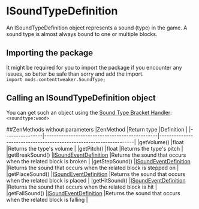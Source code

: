 # ISoundTypeDefinition

An ISoundTypeDefinition object represents a sound (type) in the game. A sound type is almost always bound to one or multiple blocks.

## Importing the package
It might be required for you to import the package if you encounter any issues, so better be safe than sorry and add the import.  
`import mods.contenttweaker.SoundType;` 

## Calling an ISoundTypeDefinition object
You can get such an object using the [Sound Type Bracket Handler](/Mods/Contenttweaker/Vanilla/Brackets/Bracket_Sound_Type):  
`<soundtype:wood>`

##ZenMethods without parameters
|ZenMethod       |Return type                                    |Definition                                                         |
|----------------|-----------------------------------------------|-------------------------------------------------------------------|
|getVolume()     |float                                          |Returns the type's volume                                          |
|getPitch()      |float                                          |Returns the type's pitch                                           |
|getBreakSound() |[ISoundEventDefinition](ISoundEventDefinition) |Returns the sound that occurs when the related block is broken     |
|getStepSound()  |[ISoundEventDefinition](ISoundEventDefinition) |Returns the sound that occurs when the related block is stepped on |
|getPlaceSound() |[ISoundEventDefinition](ISoundEventDefinition) |Returns the sound that occurs when the related block is placed     |
|getHitSound()   |[ISoundEventDefinition](ISoundEventDefinition) |Returns the sound that occurs when the related block is hit        |
|getFallSound()  |[ISoundEventDefinition](ISoundEventDefinition) |Returns the sound that occurs when the related block is falling    |

